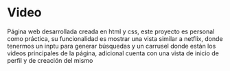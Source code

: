 # Video

Página web desarrollada creada en html y css, este proyecto es personal como práctica, su funcionalidad es mostrar una vista similar a netflix, donde tenermos un inptu para generar búsquedas y un carrusel donde están los videos principales de la página, adicional cuenta con una vista de inicio de perfil y de creación del mismo
